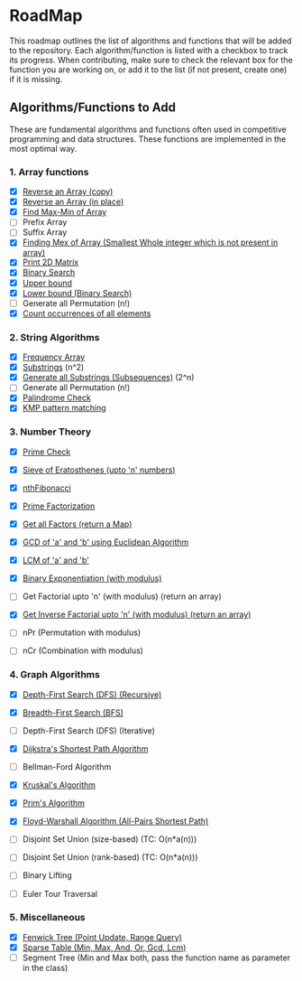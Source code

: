 # RoadMap
This roadmap outlines the list of algorithms and functions that will be added to the repository. Each algorithm/function is listed with a checkbox to track its progress. When contributing, make sure to check the relevant box for the function you are working on, or add it to the list (if not present, create one) if it is missing.

## Algorithms/Functions to Add
These are fundamental algorithms and functions often used in competitive programming and data structures. These functions are implemented in the most optimal way. 

### 1. Array functions
- [x] [Reverse an Array (copy)](Array_Functions/Reverse_an_Array)
- [x] [Reverse an Array (in place)](Array_Functions/Reversing_an_array(in_place))
- [x] [Find Max-Min of Array](Array_Functions/Min_Max_Functions)
- [ ] Prefix Array
- [ ] Suffix Array
- [x] [Finding Mex of Array (Smallest Whole integer which is not present in array)](Array_Functions/Finding_Mex)
- [x] [Print 2D Matrix](Array_Functions/Print_2D_Matrix)
- [x] [Binary Search](Array_Functions/Binary_Search)
- [x] [Upper bound](Array_Functions/Upper_Bound)
- [x] [Lower bound (Binary Search)](Array_Functions/Lower_Bound_Binary_Search)
- [ ] Generate all Permutation (n!)
- [x] [Count occurrences of all elements](Array_Functions/Count_Occurence) 

### 2. String Algorithms
- [x] [Frequency Array](String_Functions/Frequency_Array)
- [X] [Substrings](String_Functions/Substrings) (n^2)
- [x] [Generate all Substrings (Subsequences)](String_Functions/Subsequences) (2^n)
- [ ] Generate all Permutation (n!)
- [x] [Palindrome Check](String_Functions/Palindrome_Check)
- [x] [KMP pattern matching](String_Functions/KMP_pattern_matching)

### 3. Number Theory
- [x] [Prime Check](Number_Theory_Functions/Prime_Check)
- [x] [Sieve of Eratosthenes (upto 'n' numbers)](Number_Theory_Functions/Sieve_Of_Eratosthenes)
- [x] [nthFibonacci](Number_Theory_Functions/nthFibonacci)
- [x] [Prime Factorization](Number_Theory_Functions/Prime_Factorization)
- [x] [Get all Factors (return a Map)](Number_Theory_Functions/Get_Factors)
- [x] [GCD of 'a' and 'b' using Euclidean Algorithm](Number_Theory_Functions/GCD_Using_Euclidean_Algorithm)
- [x] [LCM of 'a' and 'b'](Number_Theory_Functions/LCM_of_a_and_b)
- [x] [Binary Exponentiation (with modulus)](Number_Theory_Functions/Binary_exponentiation_(with_modulus))
- [ ] Get Factorial upto 'n' (with modulus) (return an array)
- [x] [Get Inverse Factorial upto 'n' (with modulus) (return an array)](Number_Theory_Functions/computeInverseFactorials)
- [ ] nPr (Permutation with modulus)
- [ ] nCr (Combination with modulus)


### 4. Graph Algorithms
- [x] [Depth-First Search (DFS) (Recursive)](Graph_Functions/DFS_Recursion)
- [x] [Breadth-First Search (BFS)](Graph_Functions/BFS_Recursion)
- [ ] Depth-First Search (DFS) (Iterative)
- [x] [Dijkstra's Shortest Path Algorithm](Graph_Functions/Dijkstra_s)
- [ ] Bellman-Ford Algorithm
- [x] [Kruskal's Algorithm](Graph_Functions/Kruskal_s)
- [x] [Prim's Algorithm](Graph_Functions/Prim_s)
- [x] [Floyd-Warshall Algorithm (All-Pairs Shortest Path)](Graph_Functions/Floyd_Warshall)
- [ ] Disjoint Set Union (size-based) (TC: O(n*a(n)))
- [ ] Disjoint Set Union (rank-based) (TC: O(n*a(n)))
- [ ] Binary Lifting
- [ ] Euler Tour Traversal


### 5. Miscellaneous
- [x] [Fenwick Tree (Point Update, Range Query)](Miscellaneous_Functions/Fenwick_Tree)
- [x] [Sparse Table (Min, Max, And, Or, Gcd, Lcm)](Miscellaneous_Functions/Sparse_Table)
- [ ] Segment Tree (Min and Max both, pass the function name as parameter in the class)
